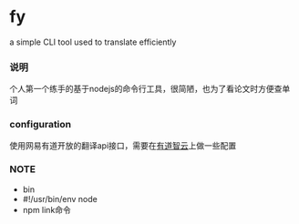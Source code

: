 # fy
a simple CLI tool used to translate efficiently

### 说明

个人第一个练手的基于nodejs的命令行工具，很简陋，也为了看论文时方便查单词

### configuration

使用网易有道开放的翻译api接口，需要在[有道智云](http://ai.youdao.com/gw.s)上做一些配置

### NOTE

- bin
- #!/usr/bin/env node
- npm link命令 